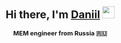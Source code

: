 <h1 align="center">Hi there, I'm <a href="https://daniilshat.ru/" target="_blank">Daniil</a> 
<img src="blob:https://web.telegram.org/66c26f46-4f7d-4a50-9c5c-e1a58624b2ed" height="32"/></h1>
<h3 align="center">MEM engineer from Russia 🇷🇺</h3>
